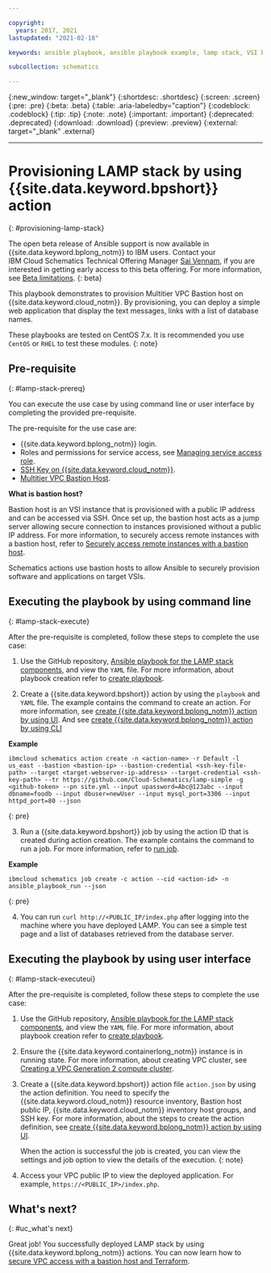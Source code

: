 ```yaml
---

copyright:
  years: 2017, 2021
lastupdated: "2021-02-18"

keywords: ansible playbook, ansible playbook example, lamp stack, VSI by using Ansible,

subcollection: schematics

---
```

{:new_window: target="_blank"}
{:shortdesc: .shortdesc}
{:screen: .screen}
{:pre: .pre}
{:beta: .beta}
{:table: .aria-labeledby="caption"} 
{:codeblock: .codeblock}
{:tip: .tip}
{:note: .note}
{:important: .important}
{:deprecated: .deprecated}
{:download: .download}
{:preview: .preview}
{:external: target="_blank" .external}

---

# Provisioning LAMP stack by using {{site.data.keyword.bpshort}} action
{: #provisioning-lamp-stack}

   The open beta release of Ansible support is now available in {{site.data.keyword.bplong_notm}} to IBM users. Contact your IBM Cloud Schematics Technical Offering Manager [Sai Vennam](mailto:svennam@us.ibm.com), if you are interested in getting early access to this beta offering. For more information, see [Beta limitations](/docs/schematics?topic=schematics-schematics-limitations#beta-limitations).
   {: beta}

 This playbook demonstrates to provision Multitier VPC Bastion host on {{site.data.keyword.cloud_notm}}. By provisioning, you can deploy a simple web application that display the text messages, links with a list of database names.  

These playbooks are tested on CentOS 7.x. It is recommended you use `CentOS` or `RHEL` to test these modules. 
{: note}

## Pre-requisite
{: #lamp-stack-prereq}

You can execute the use case by using command line or user interface by completing the provided pre-requisite.

The pre-requisite for the use case are:
* {{site.data.keyword.bplong_notm}} login.
* Roles and permissions for service access, see [Managing service access role](/docs/app-configuration?topic=app-configuration-ac-service-access-management).
* [SSH Key on {{site.data.keyword.cloud_notm}}](/docs/ssh-keys?topic=ssh-keys-adding-an-ssh-key).
* [Multitier VPC Bastion Host](https://github.com/Cloud-Schematics/multitier-vpc-bastion-host).

**What is bastion host?**

Bastion host is an VSI instance that is provisioned with a public IP address and can be accessed via SSH. Once set up, the bastion host acts as a jump server allowing secure connection to instances provisioned without a public IP address. For more information, to securely access remote instances with a bastion host, refer to [Securely access remote instances with a bastion host](/docs/solution-tutorials?topic=solution-tutorials-vpc-secure-management-bastion-server).

Schematics actions use bastion hosts to allow Ansible to securely provision software and applications on target VSIs.


## Executing the playbook by using command line
{: #lamp-stack-execute}

After the pre-requisite is completed, follow these steps to complete the use case:

1. Use the GitHub repository, [Ansible playbook for the LAMP stack components](https://github.com/Cloud-Schematics/lamp-simple), and view the `YAML` file. For more information, about playbook creation refer to [create playbook](/docs/schematics?topic=schematics-create-playbooks). 

2. Create a {{site.data.keyword.bpshort}} action by using the `playbook` and `YAML` file. The example contains the command to create an action. For more information, see [create {{site.data.keyword.bplong_notm}} action by using UI](/docs/schematics?topic=schematics-action-setup#create-action). And see [create {{site.data.keyword.bplong_notm}} action by using CLI](/docs/schematics?topic=schematics-schematics-cli-reference#schematics-create-action)

  **Example**

  ```
  ibmcloud schematics action create -n <action-name> -r Default -l us_east --bastion <bastion-ip> --bastion-credential <ssh-key-file-path> --target <target-webserver-ip-address> --target-credential <ssh-key-path> --tr https://github.com/Cloud-Schematics/lamp-simple -g <github-token> --pn site.yml --input upassword=Abc@123abc --input dbname=foodb --input dbuser=newUser --input mysql_port=3306 --input httpd_port=80 --json
  ```
  {: pre}

3. Run a {{site.data.keyword.bpshort}} job by using the action ID that is created during action creation. The example contains the command to run a job. For more information, refer to [run job](/docs/schematics?topic=schematics-schematics-cli-reference#schematics-create-job).

 **Example**

  ```
 ibmcloud schematics job create -c action --cid <action-id> -n ansible_playbook_run --json
  ```
  {: pre}

4. You can run `curl http://<PUBLIC_IP/index.php` after logging into the machine where you have deployed LAMP. You can see a simple test page and a list of databases retrieved from the database server.


## Executing the playbook by using user interface
{: #lamp-stack-executeui}

After the pre-requisite is completed, follow these steps to complete the use case:

1. Use the GitHub repository, [Ansible playbook for the LAMP stack components](https://github.com/Cloud-Schematics/lamp-simple), and view the `YAML` file. For more information, about playbook creation refer to [create playbook](/docs/schematics?topic=schematics-create-playbooks).

2. Ensure the {{site.data.keyword.containerlong_notm}} instance is in running state. For more information,  about creating VPC cluster, see [Creating a VPC Generation 2 compute cluster](/docs/containers?topic=containers-getting-started#vpc-gen2-gs).

3. Create a {{site.data.keyword.bpshort}} action file `action.json` by using the action definition. You need to specify the {{site.data.keyword.cloud_notm}} resource inventory, Bastion host public IP, {{site.data.keyword.cloud_notm}} inventory host groups, and SSH key. For more information, about the steps to create the action definition, see [create {{site.data.keyword.bplong_notm}} action by using UI](/docs/schematics?topic=schematics-action-setup#create-action).

   When the action is successful the job is created, you can view the settings and job option to view the  details of the execution.
  {: note}

4. Access your VPC public IP to view the deployed application. For example, `https://<PUBLIC_IP>/index.php`.

## What's next?
{: #uc_what's next}

Great job! You successfully deployed LAMP stack by using {{site.data.keyword.bplong_notm}} actions. You can now learn how to [secure VPC access with a bastion host and Terraform](https://developer.ibm.com/articles/secure-vpc-access-with-a-bastion-host-and-terraform/).

